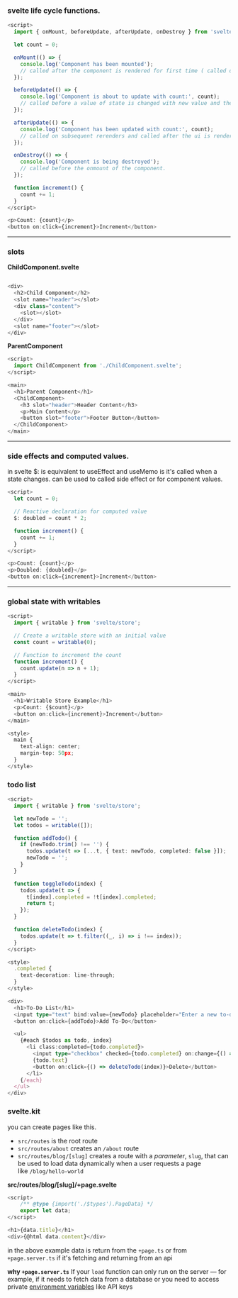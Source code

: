 
### svelte life cycle functions.
```ts
<script>
  import { onMount, beforeUpdate, afterUpdate, onDestroy } from 'svelte';

  let count = 0;

  onMount(() => {
    console.log('Component has been mounted');
    // called after the component is rendered for first time ( called on mount )
  });

  beforeUpdate(() => {
    console.log('Component is about to update with count:', count);
    // called before a value of state is changed with new value and then the component mounts.
  });

  afterUpdate(() => {
    console.log('Component has been updated with count:', count);
    // called on subsequent rerenders and called after the ui is rendered.
  });

  onDestroy(() => {
    console.log('Component is being destroyed');
    // called before the onmount of the component.
  });

  function increment() {
    count += 1;
  }
</script>

<p>Count: {count}</p>
<button on:click={increment}>Increment</button>

```

---
### slots

**ChildComponent.svelte**
```ts

<div>
  <h2>Child Component</h2>
  <slot name="header"></slot>
  <div class="content">
    <slot></slot>
  </div>
  <slot name="footer"></slot>
</div>
```

**ParentComponent**
```ts
<script>
  import ChildComponent from './ChildComponent.svelte';
</script>

<main>
  <h1>Parent Component</h1>
  <ChildComponent>
    <h3 slot="header">Header Content</h3>
    <p>Main Content</p>
    <button slot="footer">Footer Button</button>
  </ChildComponent>
</main>
```

---
### side effects and computed values.

in svelte $: is equivalent to useEffect and useMemo is it's called when a state changes. can be used to called side effect or for component values.
```ts
<script>
  let count = 0;

  // Reactive declaration for computed value
  $: doubled = count * 2;

  function increment() {
    count += 1;
  }
</script>

<p>Count: {count}</p>
<p>Doubled: {doubled}</p>
<button on:click={increment}>Increment</button>

```

---
### global state with writables

```ts
<script>
  import { writable } from 'svelte/store';

  // Create a writable store with an initial value
  const count = writable(0);

  // Function to increment the count
  function increment() {
    count.update(n => n + 1);
  }
</script>

<main>
  <h1>Writable Store Example</h1>
  <p>Count: {$count}</p>
  <button on:click={increment}>Increment</button>
</main>

<style>
  main {
    text-align: center;
    margin-top: 50px;
  }
</style>

```

### todo list


```ts
<script>
  import { writable } from 'svelte/store';

  let newTodo = '';
  let todos = writable([]);

  function addTodo() {
    if (newTodo.trim() !== '') {
      todos.update(t => [...t, { text: newTodo, completed: false }]);
      newTodo = '';
    }
  }

  function toggleTodo(index) {
    todos.update(t => {
      t[index].completed = !t[index].completed;
      return t;
    });
  }

  function deleteTodo(index) {
    todos.update(t => t.filter((_, i) => i !== index));
  }
</script>

<style>
  .completed {
    text-decoration: line-through;
  }
</style>

<div>
  <h1>To-Do List</h1>
  <input type="text" bind:value={newTodo} placeholder="Enter a new to-do" />
  <button on:click={addTodo}>Add To-Do</button>

  <ul>
    {#each $todos as todo, index}
      <li class:completed={todo.completed}>
        <input type="checkbox" checked={todo.completed} on:change={() => toggleTodo(index)} />
        {todo.text}
        <button on:click={() => deleteTodo(index)}>Delete</button>
      </li>
    {/each}
  </ul>
</div>

```



### svelte.kit

you can create pages like this. 
- `src/routes` is the root route
- `src/routes/about` creates an `/about` route
- `src/routes/blog/[slug]` creates a route with a _parameter_, `slug`, that can be used to load data dynamically when a user requests a page like `/blog/hello-world`

**src/routes/blog/[slug]/+page.svelte**
```ts
<script>
	/** @type {import('./$types').PageData} */
	export let data;
</script>

<h1>{data.title}</h1>
<div>{@html data.content}</div>
```
in the above example data is return from the `+page.ts` or from `+page.server.ts` if it's fetching and returning from an api

**why `+page.server.ts`**
If your `load` function can only run on the server — for example, if it needs to fetch data from a database or you need to access private [environment variables](https://kit.svelte.dev/docs/modules#$env-static-private) like API keys
